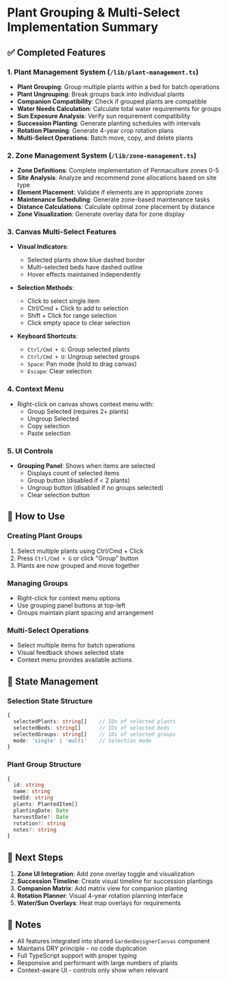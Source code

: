 # Plant Grouping & Multi-Select Implementation Summary

## ✅ Completed Features

### 1. Plant Management System (`/lib/plant-management.ts`)
- **Plant Grouping**: Group multiple plants within a bed for batch operations
- **Plant Ungrouping**: Break groups back into individual plants
- **Companion Compatibility**: Check if grouped plants are compatible
- **Water Needs Calculation**: Calculate total water requirements for groups
- **Sun Exposure Analysis**: Verify sun requirement compatibility
- **Succession Planting**: Generate planting schedules with intervals
- **Rotation Planning**: Generate 4-year crop rotation plans
- **Multi-Select Operations**: Batch move, copy, and delete plants

### 2. Zone Management System (`/lib/zone-management.ts`)
- **Zone Definitions**: Complete implementation of Permaculture zones 0-5
- **Site Analysis**: Analyze and recommend zone allocations based on site type
- **Element Placement**: Validate if elements are in appropriate zones
- **Maintenance Scheduling**: Generate zone-based maintenance tasks
- **Distance Calculations**: Calculate optimal zone placement by distance
- **Zone Visualization**: Generate overlay data for zone display

### 3. Canvas Multi-Select Features
- **Visual Indicators**:
  - Selected plants show blue dashed border
  - Multi-selected beds have dashed outline
  - Hover effects maintained independently

- **Selection Methods**:
  - Click to select single item
  - Ctrl/Cmd + Click to add to selection
  - Shift + Click for range selection
  - Click empty space to clear selection

- **Keyboard Shortcuts**:
  - `Ctrl/Cmd + G`: Group selected plants
  - `Ctrl/Cmd + U`: Ungroup selected groups
  - `Space`: Pan mode (hold to drag canvas)
  - `Escape`: Clear selection

### 4. Context Menu
- Right-click on canvas shows context menu with:
  - Group Selected (requires 2+ plants)
  - Ungroup Selected
  - Copy selection
  - Paste selection

### 5. UI Controls
- **Grouping Panel**: Shows when items are selected
  - Displays count of selected items
  - Group button (disabled if < 2 plants)
  - Ungroup button (disabled if no groups selected)
  - Clear selection button

## 🎯 How to Use

### Creating Plant Groups
1. Select multiple plants using Ctrl/Cmd + Click
2. Press `Ctrl/Cmd + G` or click "Group" button
3. Plants are now grouped and move together

### Managing Groups
- Right-click for context menu options
- Use grouping panel buttons at top-left
- Groups maintain plant spacing and arrangement

### Multi-Select Operations
- Select multiple items for batch operations
- Visual feedback shows selected state
- Context menu provides available actions

## 🔄 State Management

### Selection State Structure
```typescript
{
  selectedPlants: string[]    // IDs of selected plants
  selectedBeds: string[]      // IDs of selected beds
  selectedGroups: string[]    // IDs of selected groups
  mode: 'single' | 'multi'    // Selection mode
}
```

### Plant Group Structure
```typescript
{
  id: string
  name: string
  bedId: string
  plants: PlantedItem[]
  plantingDate: Date
  harvestDate?: Date
  rotation?: string
  notes?: string
}
```

## 🚀 Next Steps

1. **Zone UI Integration**: Add zone overlay toggle and visualization
2. **Succession Timeline**: Create visual timeline for succession plantings
3. **Companion Matrix**: Add matrix view for companion planting
4. **Rotation Planner**: Visual 4-year rotation planning interface
5. **Water/Sun Overlays**: Heat map overlays for requirements

## 📝 Notes

- All features integrated into shared `GardenDesignerCanvas` component
- Maintains DRY principle - no code duplication
- Full TypeScript support with proper typing
- Responsive and performant with large numbers of plants
- Context-aware UI - controls only show when relevant